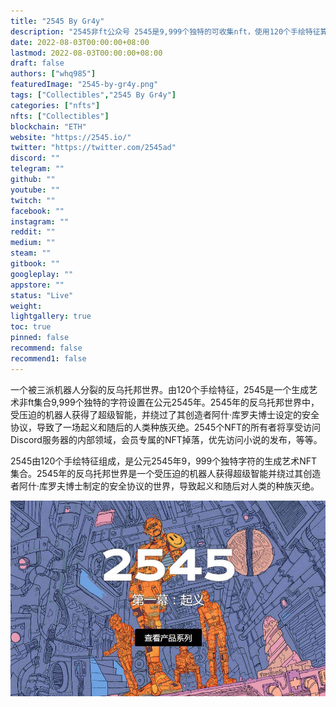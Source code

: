 ```yaml
---
title: "2545 By Gr4y"
description: "2545非ft公众号 2545是9,999个独特的可收集nft，使用120个手绘特征算法生成。"
date: 2022-08-03T00:00:00+08:00
lastmod: 2022-08-03T00:00:00+08:00
draft: false
authors: ["whq985"]
featuredImage: "2545-by-gr4y.png"
tags: ["Collectibles","2545 By Gr4y"]
categories: ["nfts"]
nfts: ["Collectibles"]
blockchain: "ETH"
website: "https://2545.io/"
twitter: "https://twitter.com/2545ad"
discord: ""
telegram: ""
github: ""
youtube: ""
twitch: ""
facebook: ""
instagram: ""
reddit: ""
medium: ""
steam: ""
gitbook: ""
googleplay: ""
appstore: ""
status: "Live"
weight: 
lightgallery: true
toc: true
pinned: false
recommend: false
recommend1: false
---
```

<p>一个被三派机器人分裂的反乌托邦世界。由120个手绘特征，2545是一个生成艺术非ft集合9,999个独特的字符设置在公元2545年。2545年的反乌托邦世界中，受压迫的机器人获得了超级智能，并绕过了其创造者阿什·库罗夫博士设定的安全协议，导致了一场起义和随后的人类种族灭绝。2545个NFT的所有者将享受访问Discord服务器的内部领域，会员专属的NFT掉落，优先访问小说的发布，等等。</p>

2545由120个手绘特征组成，是公元2545年9，999个独特字符的生成艺术NFT集合。2545年的反乌托邦世界是一个受压迫的机器人获得超级智能并绕过其创造者阿什·库罗夫博士制定的安全协议的世界，导致起义和随后对人类的种族灭绝。

![1](1.JPG)

